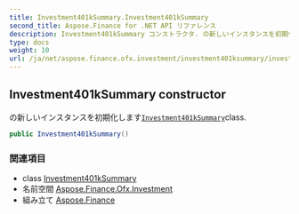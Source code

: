 ```yaml
---
title: Investment401kSummary.Investment401kSummary
second_title: Aspose.Finance for .NET API リファレンス
description: Investment401kSummary コンストラクタ. の新しいインスタンスを初期化しますInvestment401kSummaryclass.
type: docs
weight: 10
url: /ja/net/aspose.finance.ofx.investment/investment401ksummary/investment401ksummary/
---
```

## Investment401kSummary constructor

の新しいインスタンスを初期化します[`Investment401kSummary`](../)class.

```csharp
public Investment401kSummary()
```

### 関連項目

* class [Investment401kSummary](../)
* 名前空間 [Aspose.Finance.Ofx.Investment](../../investment401ksummary/)
* 組み立て [Aspose.Finance](../../../)


